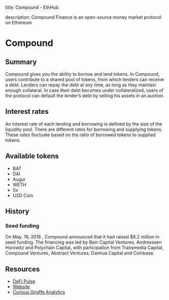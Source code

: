 title: Compound - EthHub

description: Compound Finance is an open-source money market protocol on Ethereum

# Compound

## Summary

Compound gives you the ability to borrow and lend tokens. In Compound, users contribute to a shared pool of tokens, from which lenders can receive a debt. Lenders can repay the debt at any time, as long as they maintain enough collateral. In case their debt becomes under collateralized, users of the protocol can default the lender’s debt by selling his assets in an auction.

## Interest rates

An interest rate of each lending and borrowing is defined by the size of the liquidity pool. There are different rates for borrowing and supplying tokens. These rates fluctuate based on the ratio of borrowed tokens to supplied tokens.

## Available tokens

* BAT
* DAI
* Augur
* WETH
* 0x
* USD Coin

## History

### Seed funding

On May. 16, 2018 , Compound announced that it had raised $8.2 million in seed funding. The financing was led by Bain Capital Ventures, Andreessen Horowitz and Polychain Capital, with participation from Transmedia Capital, Compound Ventures, Abstract Ventures, Danhua Capital and Coinbase.

## Resources

* [DeFi Pulse](https://defipulse.com/compound)
* [Website](https://compound.finance)
* [Curious Giraffe Analytics](https://www.curiousgiraffe.io/compound/)

